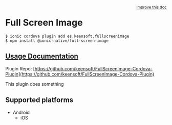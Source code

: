 <a style="float:right;font-size:12px;" href="http://github.com/ionic-team/ionic-native/edit/master/src/@ionic-native/plugins/full-screen-image/index.ts#L1">
  Improve this doc
</a>

# Full Screen Image

```
$ ionic cordova plugin add es.keensoft.fullscreenimage
$ npm install @ionic-native/full-screen-image
```

## [Usage Documentation](https://ionicframework.com/docs/native/full-screen-image/)

Plugin Repo: [https://github.com/keensoft/FullScreenImage-Cordova-Plugin](https://github.com/keensoft/FullScreenImage-Cordova-Plugin)

This plugin does something

## Supported platforms

- Android
  - iOS
  


